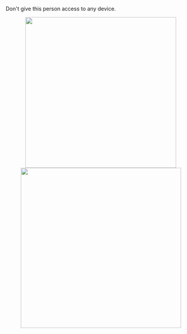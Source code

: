 Don't give this person access to any device.

<div align="center">
   <img width="400" src="[https://github-readme-stats.vercel.app/api?username=joshxfi&theme=tokyonight&show_icons=true&hide_border=true&count_private=true](https://github-readme-stats.vercel.app/api?username=swerrio&theme=prussian&show_icons=true&hide_border=true&count_private=true)">
   <img width="425" src="[https://github-readme-streak-stats.herokuapp.com/?user=joshxfi&theme=tokyonight&hide_border=true](https://github-readme-streak-stats.herokuapp.com/?user=swerrio&theme=prussian&hide_border=true)">
</div>
